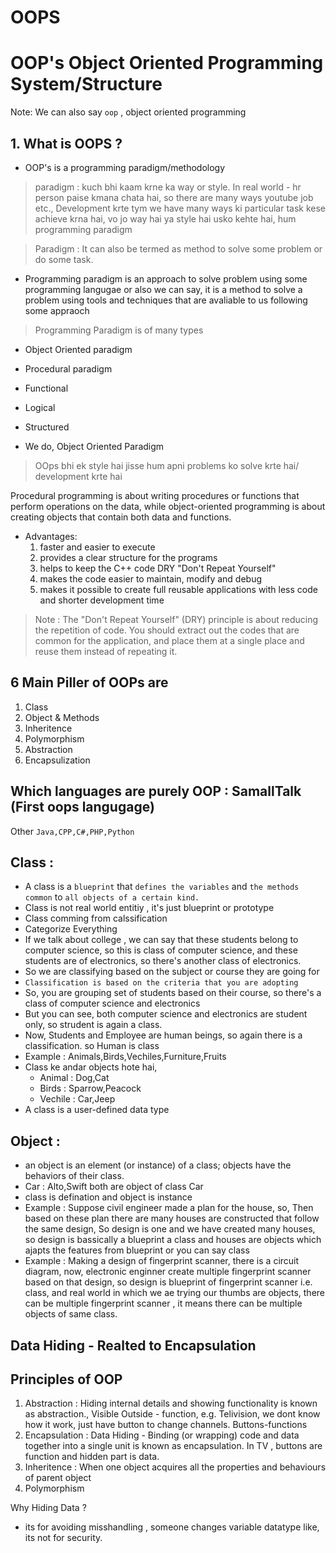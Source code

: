 # OOPS

# OOP's Object Oriented Programming System/Structure

Note: We can also say `oop` , object oriented programming

## 1. What is OOPS ?

- OOP's is a programming paradigm/methodology

> paradigm : kuch bhi kaam krne ka way or style. In real world - hr person paise kmana chata hai, so there are many ways youtube job etc., Development krte tym we have many ways ki particular task kese achieve krna hai, vo jo way hai ya style hai usko kehte hai, hum programming paradigm

> Paradigm : It can also be termed as method to solve some problem or do some task. 

- Programming paradigm is an approach to solve problem using some programming langugae or also we can say, it is a method to solve a problem using tools and techniques that are avaliable to us following some appraoch

> Programming Paradigm is of many types

- Object Oriented paradigm
- Procedural paradigm
- Functional 
- Logical
- Structured

 - We do, Object Oriented Paradigm

> OOps bhi ek style hai jisse hum apni problems ko solve krte hai/ development krte hai

Procedural programming is about writing procedures or functions that perform operations on the data, while object-oriented programming is about creating objects that contain both data and functions.

- Advantages:
    1.  faster and easier to execute
    2.  provides a clear structure for the programs
    3.  helps to keep the C++ code DRY "Don't Repeat Yourself"
    4.  makes the code easier to maintain, modify and debug
    5.  makes it possible to create full reusable applications with less code and shorter development time

> Note : The "Don't Repeat Yourself" (DRY) principle is about reducing the repetition of code. You should extract out the codes that are common for the application, and place them at a single place and reuse them instead of repeating it.

## 6 Main Piller of OOPs are

1. Class
2. Object & Methods
3. Inheritence
4. Polymorphism
5. Abstraction
6. Encapsulization

## Which languages are purely OOP : SamallTalk (First oops langugage)

Other `Java,CPP,C#,PHP,Python`

## Class :
- A class is a `blueprint` that `defines the variables` and `the methods` `common` to `all objects of a certain kind.`
- Class is not real world entitiy , it's just blueprint or prototype
- Class comming from calssification
- Categorize Everything
- If we talk about college , we can say that these students belong to computer science, so this is class of computer science, and these students are of electronics, so there's another class of electronics.
- So we are classifying based on the subject or course they are going for
- `Classification is based on the criteria that you are adopting`
- So, you are grouping set of students based on their course, so there's a class of computer science and electronics
- But you can see, both computer science and electronics are student only, so strudent is again a class.
- Now, Students and Employee are human beings, so again there is a classification. so Human is class
- Example : Animals,Birds,Vechiles,Furniture,Fruits
- Class ke andar objects hote hai, 
    - Animal : Dog,Cat
    - Birds : Sparrow,Peacock
    - Vechile : Car,Jeep
- A class is a user-defined data type

## Object : 
- an object is an element (or instance) of a class; objects have the behaviors of their class.
- Car : Alto,Swift both are object of class Car
- class is defination and object is instance
- Example : Suppose civil engineer made a plan for the house, so, Then based on these plan there are many houses are constructed that follow the same design, So design is one and we have created many houses, so design is bassically a blueprint a class and houses are objects which ajapts the features from blueprint or you can say class
- Example : Making a design of fingerprint scanner, there is a circuit diagram, now, electronic enginner create multiple fingerprint scanner based on that design, so design is blueprint of fingerprint scanner i.e. class, and real world in which we ae trying our thumbs are objects, there can be multiple fingerprint scanner , it means there can be multiple objects of same class.

## Data Hiding - Realted to Encapsulation

## Principles of OOP
1. Abstraction : Hiding internal details and showing functionality is known as abstraction., Visible Outside - function, e.g. Telivision, we dont know how it work, just have button to change channels. Buttons-functions
2. Encapsulation : Data Hiding - Binding (or wrapping) code and data together into a single unit is known as encapsulation. In TV , buttons are function and hidden part is data.
3. Inheritence : When one object acquires all the properties and behaviours of parent object
4. Polymorphism

Why Hiding Data ?
- its for avoiding misshandling , someone changes variable datatype like, its not for security.
